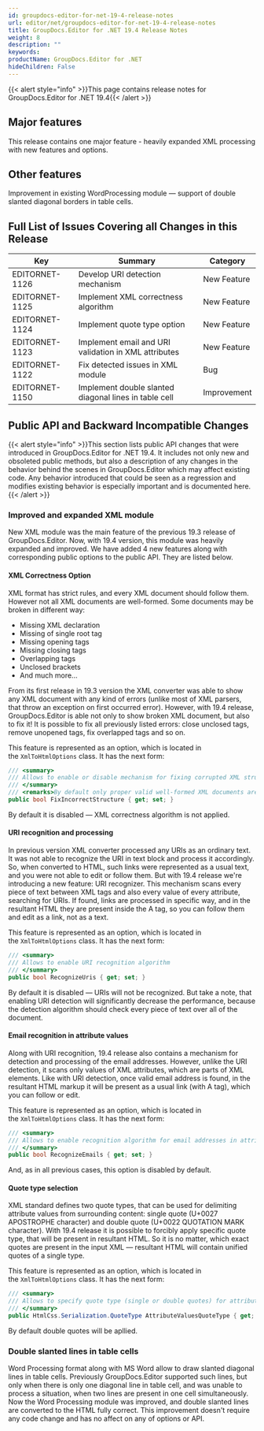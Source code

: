 ```yaml
---
id: groupdocs-editor-for-net-19-4-release-notes
url: editor/net/groupdocs-editor-for-net-19-4-release-notes
title: GroupDocs.Editor for .NET 19.4 Release Notes
weight: 8
description: ""
keywords: 
productName: GroupDocs.Editor for .NET
hideChildren: False
---
```

{{< alert style="info" >}}This page contains release notes for GroupDocs.Editor for .NET 19.4{{< /alert >}}

## Major features

This release contains one major feature - heavily expanded XML processing with new features and options.

## Other features

Improvement in existing WordProcessing module — support of double slanted diagonal borders in table cells.

## Full List of Issues Covering all Changes in this Release

| Key | Summary | Category |
| --- | --- | --- |
| EDITORNET-1126 | Develop URI detection mechanism | New Feature |
| EDITORNET-1125 | Implement XML correctness algorithm | New Feature |
| EDITORNET-1124 | Implement quote type option | New Feature |
| EDITORNET-1123 | Implement email and URI validation in XML attributes | New Feature |
| EDITORNET-1122 | Fix detected issues in XML module | Bug |
| EDITORNET-1150 | Implement double slanted diagonal lines in table cell | Improvement |

## Public API and Backward Incompatible Changes

{{< alert style="info" >}}This section lists public API changes that were introduced in GroupDocs.Editor for .NET 19.4. It includes not only new and obsoleted public methods, but also a description of any changes in the behavior behind the scenes in GroupDocs.Editor which may affect existing code. Any behavior introduced that could be seen as a regression and modifies existing behavior is especially important and is documented here.{{< /alert >}}

### Improved and expanded XML module

New XML module was the main feature of the previous 19.3 release of GroupDocs.Editor. Now, with 19.4 version, this module was heavily expanded and improved. We have added 4 new features along with corresponding public options to the public API. They are listed below.

#### XML Correctness Option

XML format has strict rules, and every XML document should follow them. However not all XML documents are well-formed. Some documents may be broken in different way:

*   Missing XML declaration
*   Missing of single root tag
*   Missing opening tags
*   Missing closing tags
*   Overlapping tags
*   Unclosed brackets
*   And much more...

From its first release in 19.3 version the XML converter was able to show any XML document with any kind of errors (unlike most of XML parsers, that throw an exception on first occurred error). However, with 19.4 release, GroupDocs.Editor is able not only to show broken XML document, but also to fix it! It is possible to fix all previously listed errors: close unclosed tags, remove unopened tags, fix overlapped tags and so on.

This feature is represented as an option, which is located in the `XmlToHtmlOptions` class. It has the next form:

```csharp
/// <summary>
/// Allows to enable or disable mechanism for fixing corrupted XML structure. By default is disabled (false).
/// </summary>
/// <remarks>By default only proper valid well-formed XML documents are acceptable. When this option is enabled, GroupDocs.Editor will try to fix corrupted XML structure if possible.</remarks>
public bool FixIncorrectStructure { get; set; }
```

By default it is disabled — XML correctness algorithm is not applied.

#### URI recognition and processing

In previous version XML converter processed any URIs as an ordinary text. It was not able to recognize the URI in text block and process it accordingly. So, when converted to HTML, such links were represented as a usual text, and you were not able to edit or follow them. But with 19.4 release we're introducing a new feature: URI recognizer. This mechanism scans every piece of text between XML tags and also every value of every attribute, searching for URIs. If found, links are processed in specific way, and in the resultant HTML they are present inside the A tag, so you can follow them and edit as a link, not as a text.

This feature is represented as an option, which is located in the `XmlToHtmlOptions` class. It has the next form:

```csharp
/// <summary>
/// Allows to enable URI recognition algorithm
/// </summary>
public bool RecognizeUris { get; set; }
```

By default it is disabled — URIs will not be recognized. But take a note, that enabling URI detection will significantly decrease the performance, because the detection algorithm should check every piece of text over all of the document.

#### Email recognition in attribute values

Along with URI recognition, 19.4 release also contains a mechanism for detection and processing of the email addresses. However, unlike the URI detection, it scans only values of XML attributes, which are parts of XML elements. Like with URI detection, once valid email address is found, in the resultant HTML markup it will be present as a usual link (with A tag), which you can follow or edit.

This feature is represented as an option, which is located in the `XmlToHtmlOptions` class. It has the next form:

```csharp
/// <summary>
/// Allows to enable recognition algorithm for email addresses in attribute values
/// </summary>
public bool RecognizeEmails { get; set; }
```

And, as in all previous cases, this option is disabled by default.

#### Quote type selection

XML standard defines two quote types, that can be used for delimiting attribute values from surrounding content: single quote (U+0027 APOSTROPHE character) and double quote (U+0022 QUOTATION MARK character). With 19.4 release it is possible to forcibly apply specific quote type, that will be present in resultant HTML. So it is no matter, which exact quotes are present in the input XML — resultant HTML will contain unified quotes of a single type.

This feature is represented as an option, which is located in the `XmlToHtmlOptions` class. It has the next form:

```csharp
/// <summary>
/// Allows to specify quote type (single or double quotes) for attribute values. Double quotes are default.
/// </summary>
public HtmlCss.Serialization.QuoteType AttributeValuesQuoteType { get; set; }
```

By default double quotes will be apllied.

### Double slanted lines in table cells

Word Processing format along with MS Word allow to draw slanted diagonal lines in table cells. Previously GroupDocs.Editor supported such lines, but only when there is only one diagonal line in table cell, and was unable to process a situation, when two lines are present in one cell simultaneously. Now the Word Processing module was improved, and double slanted lines are converted to the HTML fully correct. This improvement doesn't require any code change and has no affect on any of options or API.

